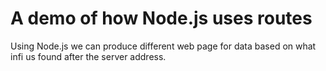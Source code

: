 # A demo of how Node.js uses routes

Using Node.js we can produce different web page for data based on what infi us found after the server address.
